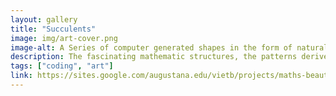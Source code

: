 ```yaml
---
layout: gallery
title: "Succulents"
image: img/art-cover.png
image-alt: A Series of computer generated shapes in the form of natural sequence Fibonacci
description: The fascinating mathematic structures, the patterns derived from nature related to the renowned Fibonacci, and the spiral Phyllotaxis. The artwork was created using Netlogo3D with raytracing and x3d extensions. This piece is my Final Project for CSC150.
tags: ["coding", "art"]
link: https://sites.google.com/augustana.edu/vietb/projects/maths-beauty
---
```

